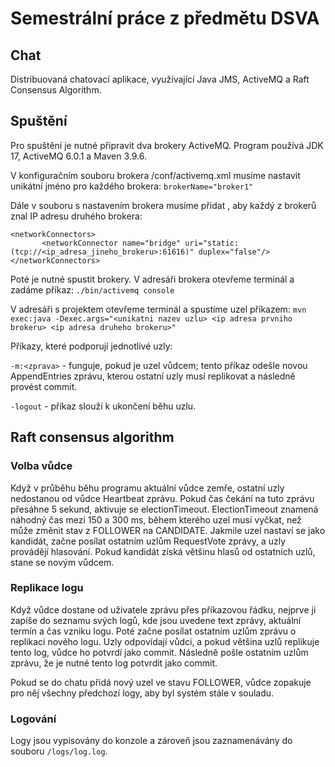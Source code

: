 # Semestrální práce z předmětu DSVA
## Chat
Distribuovaná chatovací aplikace, využívající Java JMS, ActiveMQ a Raft Consensus Algorithm.

## Spuštění
Pro spuštění je nutné připravit dva brokery ActiveMQ. Program používá JDK 17, ActiveMQ 6.0.1 a Maven 3.9.6.

V konfiguračním souboru brokera /conf/activemq.xml musíme nastavit unikátní jméno pro každého brokera:
```brokerName="broker1"```

Dále v souboru s nastavením brokera musíme přidat <networkConnectors>, aby každý z brokerů znal IP adresu druhého brokera:
```agsl
<networkConnectors>
       <networkConnector name="bridge" uri="static:(tcp://<ip_adresa_jineho_brokeru>:61616)" duplex="false"/>
</networkConnectors>
```

Poté je nutné spustit brokery. V adresáři brokera otevřeme terminál a zadáme příkaz: ```./bin/activemq console```

V adresáři s projektem otevřeme terminál a spustíme uzel příkazem: ```mvn exec:java -Dexec.args="<unikatni nazev uzlu> <ip adresa prvniho brokeru> <ip adresa druheho brokeru>"```

Příkazy, které podporují jednotlivé uzly:

```-m:<zprava>``` -  funguje, pokud je uzel vůdcem; tento příkaz odešle novou AppendEntries zprávu, kterou ostatní uzly musí replikovat a následně provést commit.

```-logout``` - příkaz slouží k ukončení běhu uzlu.

## Raft consensus algorithm

### Volba vůdce
Když v průběhu běhu programu aktuální vůdce zemře, ostatní uzly nedostanou od vůdce Heartbeat zprávu. Pokud čas čekání na tuto zprávu přesáhne 5 sekund, aktivuje se electionTimeout. ElectionTimeout znamená náhodný čas mezi 150 a 300 ms, během kterého uzel musí vyčkat, než může změnit stav z FOLLOWER na CANDIDATE. Jakmile uzel nastaví se jako kandidát, začne posílat ostatním uzlům RequestVote zprávy, a uzly provádějí hlasování. Pokud kandidát získá většinu hlasů od ostatních uzlů, stane se novým vůdcem.
### Replikace logu
Když vůdce dostane od uživatele zprávu přes příkazovou řádku, nejprve ji zapíše do seznamu svých logů, kde jsou uvedene text zprávy, aktuální termín a čas vzniku logu. Poté začne posílat ostatním uzlům zprávu o replikaci nového logu. Uzly odpovídají vůdci, a pokud většina uzlů replikuje tento log, vůdce ho potvrdí jako commit. Následně pošle ostatním uzlům zprávu, že je nutné tento log potvrdit jako commit.

Pokud se do chatu přidá nový uzel ve stavu FOLLOWER, vůdce zopakuje pro něj všechny předchozí logy, aby byl systém stále v souladu.
### Logování
Logy jsou vypisovány do konzole a zároveň jsou zaznamenávány do souboru ```/logs/log.log```.
